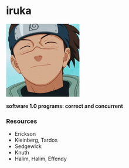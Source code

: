 # iruka

![](./iruka.png)

**software 1.0 programs: correct and concurrent**

### Resources
- Erickson
- Kleinberg, Tardos
- Sedgewick
- Knuth
- Halim, Halim, Effendy
